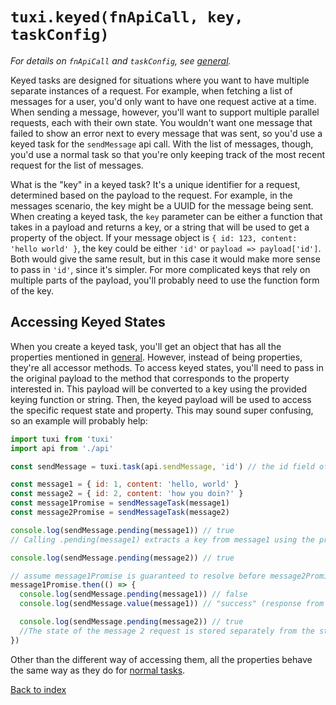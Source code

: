 # `tuxi.keyed(fnApiCall, key, taskConfig)`

_For details on `fnApiCall` and `taskConfig`, see [general](general.md)._

Keyed tasks are designed for situations where you want to have multiple separate instances of a request. For example, when fetching a list of messages for a user, you'd only want to have one request active at a time. When sending a message, however, you'll want to support multiple parallel requests, each with their own state. You wouldn't want one message that failed to show an error next to every message that was sent, so you'd use a keyed task for the `sendMessage` api call. With the list of messages, though, you'd use a normal task so that you're only keeping track of the most recent request for the list of messages.

What is the "key" in a keyed task? It's a unique identifier for a request, determined based on the payload to the request. For example, in the messages scenario, the key might be a UUID for the message being sent. When creating a keyed task, the `key` parameter can be either a function that takes in a payload and returns a key, or a string that will be used to get a property of the object. If your message object is `{ id: 123, content: 'hello world' }`, the key could be either `'id'` or `payload => payload['id']`. Both would give the same result, but in this case it would make more sense to pass in `'id'`, since it's simpler. For more complicated keys that rely on multiple parts of the payload, you'll probably need to use the function form of the key.

## Accessing Keyed States

When you create a keyed task, you'll get an object that has all the properties mentioned in [general](general.md). However, instead of being properties, they're all accessor methods. To access keyed states, you'll need to pass in the original payload to the method that corresponds to the property interested in. This payload will be converted to a key using the provided keying function or string. Then, the keyed payload will be used to access the specific request state and property. This may sound super confusing, so an example will probably help:

```js
import tuxi from 'tuxi'
import api from './api'

const sendMessage = tuxi.task(api.sendMessage, 'id') // the id field of the payload will be used as a key

const message1 = { id: 1, content: 'hello, world' }
const message2 = { id: 2, content: 'how you doin?' }
const message1Promise = sendMessageTask(message1)
const message2Promise = sendMessageTask(message2)

console.log(sendMessage.pending(message1)) // true
// Calling .pending(message1) extracts a key from message1 using the provided key ('id'), and then lookup the request state and return whether or not it's pending

console.log(sendMessage.pending(message2)) // true

// assume message1Promise is guaranteed to resolve before message2Promise
message1Promise.then(() => {
  console.log(sendMessage.pending(message1)) // false
  console.log(sendMessage.value(message1)) // "success" (response from the server)

  console.log(sendMessage.pending(message2)) // true
  //The state of the message 2 request is stored separately from the state of the message 1 request
})
```

Other than the different way of accessing them, all the properties behave the same way as they do for [normal tasks](task.md).

[Back to index](readme.md)
